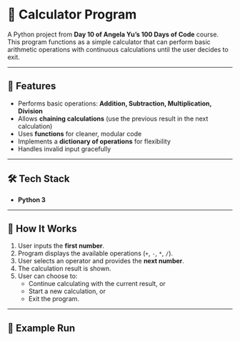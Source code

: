 # 🧮 Calculator Program  

A Python project from **Day 10 of Angela Yu’s 100 Days of Code** course.  
This program functions as a simple calculator that can perform basic arithmetic operations with continuous calculations until the user decides to exit.  

---

## 🚀 Features  
- Performs basic operations: **Addition, Subtraction, Multiplication, Division**  
- Allows **chaining calculations** (use the previous result in the next calculation)  
- Uses **functions** for cleaner, modular code  
- Implements a **dictionary of operations** for flexibility  
- Handles invalid input gracefully  

---

## 🛠️ Tech Stack  
- **Python 3**  

---

## 📂 How It Works  
1. User inputs the **first number**.  
2. Program displays the available operations (`+`, `-`, `*`, `/`).  
3. User selects an operator and provides the **next number**.  
4. The calculation result is shown.  
5. User can choose to:  
   - Continue calculating with the current result, or  
   - Start a new calculation, or  
   - Exit the program.  

---

## 📜 Example Run  

